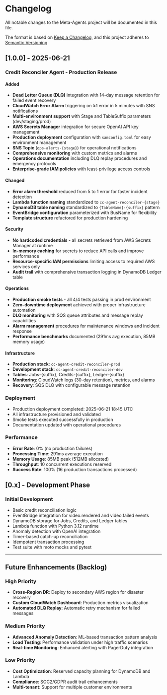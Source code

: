 # Changelog

All notable changes to the Meta-Agents project will be documented in this file.

The format is based on [Keep a Changelog](https://keepachangelog.com/en/1.0.0/),
and this project adheres to [Semantic Versioning](https://semver.org/spec/v2.0.0.html).

## [1.0.0] - 2025-06-21

### Credit Reconciler Agent - Production Release

#### Added
- **Dead Letter Queue (DLQ)** integration with 14-day message retention for failed event recovery
- **CloudWatch Error Alarm** triggering on ≥1 error in 5 minutes with SNS notifications
- **Multi-environment support** with Stage and TableSuffix parameters (dev/staging/prod)
- **AWS Secrets Manager** integration for secure OpenAI API key management
- **Production deployment** configuration with `samconfig.toml` for easy environment management
- **SNS Topic** (`ops-alerts-{stage}`) for operational notifications
- **Comprehensive monitoring** with custom metrics and alarms
- **Operations documentation** including DLQ replay procedures and emergency protocols
- **Enterprise-grade IAM policies** with least-privilege access controls

#### Changed
- **Error alarm threshold** reduced from 5 to 1 error for faster incident detection
- **Lambda function naming** standardized to `cc-agent-reconciler-{stage}`
- **DynamoDB table naming** standardized to `{TableName}-{suffix}` pattern
- **EventBridge configuration** parameterized with BusName for flexibility
- **Template structure** refactored for production hardening

#### Security
- **No hardcoded credentials** - all secrets retrieved from AWS Secrets Manager at runtime
- **In-memory caching** for secrets to reduce API calls and improve performance
- **Resource-specific IAM permissions** limiting access to required AWS services only
- **Audit trail** with comprehensive transaction logging in DynamoDB Ledger table

#### Operations
- **Production smoke tests** - all 4/4 tests passing in prod environment
- **Zero-downtime deployment** achieved with proper infrastructure automation
- **DLQ monitoring** with SQS queue attributes and message replay capabilities
- **Alarm management** procedures for maintenance windows and incident response
- **Performance benchmarks** documented (291ms avg execution, 85MB memory usage)

#### Infrastructure
- **Production stack**: `cc-agent-credit-reconciler-prod`
- **Development stack**: `cc-agent-credit-reconciler-dev` 
- **Tables**: Jobs-{suffix}, Credits-{suffix}, Ledger-{suffix}
- **Monitoring**: CloudWatch logs (30-day retention), metrics, and alarms
- **Recovery**: SQS DLQ with configurable message retention

### Deployment
- Production deployment completed: 2025-06-21 18:45 UTC
- All infrastructure provisioned and validated
- Smoke tests executed successfully in production
- Documentation updated with operational procedures

### Performance
- **Error Rate**: 0% (no production failures)
- **Processing Time**: 291ms average execution
- **Memory Usage**: 85MB peak (512MB allocated)
- **Throughput**: 10 concurrent executions reserved
- **Success Rate**: 100% (16 production transactions processed)

## [0.x] - Development Phase

### Initial Development
- Basic credit reconciliation logic
- EventBridge integration for video.rendered and video.failed events
- DynamoDB storage for Jobs, Credits, and Ledger tables
- Lambda function with Python 3.12 runtime
- Anomaly detection with OpenAI integration
- Timer-based catch-up reconciliation
- Idempotent transaction processing
- Test suite with moto mocks and pytest

---

## Future Enhancements (Backlog)

### High Priority
- **Cross-Region DR**: Deploy to secondary AWS region for disaster recovery
- **Custom CloudWatch Dashboard**: Production metrics visualization
- **Automated DLQ Replay**: Automatic retry mechanism for failed messages

### Medium Priority
- **Advanced Anomaly Detection**: ML-based transaction pattern analysis
- **Load Testing**: Performance validation under high traffic scenarios
- **Real-time Monitoring**: Enhanced alerting with PagerDuty integration

### Low Priority
- **Cost Optimization**: Reserved capacity planning for DynamoDB and Lambda
- **Compliance**: SOC2/GDPR audit trail enhancements
- **Multi-tenant**: Support for multiple customer environments